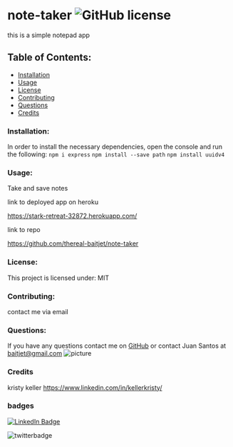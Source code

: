 # note-taker  ![GitHub license](https://img.shields.io/github/license/Naereen/StrapDown.js.svg)
  this is a simple notepad app
  ## Table of Contents:
  * [Installation](#installation)
  * [Usage](#usage)
  * [License](#license)
  * [Contributing](#contributing)
  * [Questions](#questions)
  * [Credits](#credits)
  ### Installation:
  In order to install the necessary dependencies, open the console and run the following:
  ```npm i express``` ```npm install --save path``` ```npm install uuidv4```
  ### Usage: 
  Take and save notes 

  link to deployed app on heroku

  https://stark-retreat-32872.herokuapp.com/

  link to repo

  https://github.com/thereal-baitjet/note-taker
  
  ### License:
  This project is licensed under:
  MIT
  ### Contributing: 
  contact me via email 
  
  ### Questions:
  If you have any questions contact me on [GitHub](https://github.com/thereal-baitjet) or contact 
  Juan Santos at baitjet@gmail.com
  ![picture](https://github.com/thereal-baitjet.png?size=80)

   ### Credits 
   kristy keller https://www.linkedin.com/in/kellerkristy/
   
   ### badges
  [![LinkedIn Badge](https://img.shields.io/badge/LinkedIn-Profile-informational?style=flat&logo=linkedin&logoColor=red&color=0D76A8)](https://www.linkedin.com/in/juan-santos-8380b0186/)


  ![twitterbadge](https://img.shields.io/twitter/url?logoColor=red&style=social&url=https%3A%2F%2Ftwitter.com%2FBaitjet4)